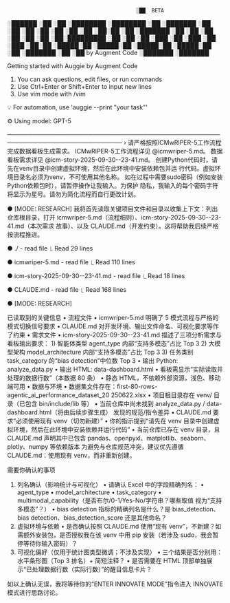 
                                              ░██  BETA

   ░██████   ░██    ░██  ░████████  ░████████ ░██ ░███████
        ░██  ░██    ░██ ░██    ░██ ░██    ░██ ░██░██    ░██
   ░███████  ░██    ░██ ░██    ░██ ░██    ░██ ░██░█████████
  ░██   ░██  ░██   ░███ ░██   ░███ ░██   ░███ ░██░██
   ░█████░██  ░█████░██  ░█████░██  ░█████░██ ░██ ░███████
                               ░██        ░██
   by Augment Code       ░███████   ░███████


  Getting started with Auggie by Augment Code
  1. You can ask questions, edit files, or run commands
  2. Use Ctrl+Enter or Shift+Enter to input new lines
  3. Use vim mode with /vim


  💡 For automation, use 'auggie --print "your task"'

 ⚙  Using model: GPT-5


 ─────────────────────────────────────────────────────────────────────────────
 › 请严格按照ICMwRIPER-5工作流程完成数据看板生成需求。
 ICMwRIPER-5工作流程详见 @icmwriper-5.md。
 数据看板需求详见 @icm-story-2025-09-30--23-41.md。
 创建Python代码时，请先在venv目录中创建虚拟环境，然后在此环境中安装依赖包并运
 行代码。虚拟环境目录名必须为venv，不可使用其他名称。
 如在过程中需要sudo密码（例如安装Python依赖包时），请暂停操作让我输入。为保护
 隐私，我输入的每个密码字符将显示为星号。请勿为简化流程而自行更改计划。


 ● [MODE: RESEARCH]
   我将首先读取关键项目文件和目录以收集上下文：列出仓库根目录，打开
   icmwriper-5.md（流程细则）、icm-story-2025-09-30--23-41.md（本次需求
   故事）、以及 CLAUDE.md（开发约束）。这将帮助我后续严格按流程推进。

 ● ./ - read file
   ⎿ Read 29 lines

 ● icmwriper-5.md - read file
   ⎿ Read 110 lines

 ● icm-story-2025-09-30--23-41.md - read file
   ⎿ Read 18 lines

 ● CLAUDE.md - read file
   ⎿ Read 168 lines

 ● [MODE: RESEARCH]

   已读取到的关键信息
     • 流程文件
        • icmwriper-5.md 明确了 5 模式流程与严格的模式切换信号要求
        • CLAUDE.md 对开发环境、输出文件命名、可视化要求等作了约束
     • 需求文件
        • icm-story-2025-09-30--23-41.md
          描述了三项分析需求与看板输出要求：
       1) 智能体类型 agent_type 内部“支持多模态”占比 Top 3
       2) 大模型架构 model_architecture 内部“支持多模态”占比 Top 3
       3) 任务类别 task_category 的“bias detection”中位数 Top 3
           • 输出 Python: analyze_data.py
           • 输出 HTML: data-dashboard.html
           • 看板需显示“实际读取并处理的数据行数”（本数据 80 条）
           • 静态 HTML，不依赖外部资源，浅色、移动端可用
     • 数据与环境
        • 数据集文件存在：first-80-rows-agentic_ai_performance_dataset_20
          250622.xlsx
        • 项目根目录存在 venv/ 目录（已包含 bin/include/lib 等）
        • 当前仓库中尚未找到 analyze_data.py /
          data-dashboard.html（将由后续步骤生成）
   发现的规范/指令差异
     • CLAUDE.md 要求“必须使用现有 venv（切勿新建）”
     • 你的指示提到“请先在 venv
       目录中创建虚拟环境，然后在此环境中安装依赖并运行代码”
     • 当前仓库已存在 venv 目录，且 CLAUDE.md 声明其中已包含
       pandas、openpyxl、matplotlib、seaborn、plotly、numpy 等依赖版本
   为避免与仓库规范冲突，建议优先遵循 CLAUDE.md：使用现有
   venv，而非重新创建。

   需要你确认的事项
   1) 列名确认（影响统计与可视化）
        • 请确认 Excel 中的字段精确列名：
           • agent_type
           • model_architecture
           • task_category
           • multimodal_capability（是否布尔/0-1/Yes-No/字符串？哪些取值
             视为“支持多模态”？）
           • bias detection 指标的精确列名是什么？是
             bias_detection、bias detection、bias_detection_score
             还是其他命名？
   2) 虚拟环境与依赖
        • 是否确认按照 CLAUDE.md 使用“现有
          venv”，不新建？如需额外安装包，是否授权我在该 venv 中用 pip
          安装（若涉及 sudo，我会暂停等待你输入密码）？
   3) 可视化偏好（仅用于统计图类型微调；不涉及实现）
        • 三个结果是否分别用：水平条形图（Top 3 排名）+ 简短注释？
        • 是否需要在 HTML
          顶部单独展示“已处理数据行数（实际行数）”的醒目信息卡片？

   如以上确认无误，我将等待你的“ENTER INNOVATE MODE”指令进入 INNOVATE
   模式进行思路讨论。
